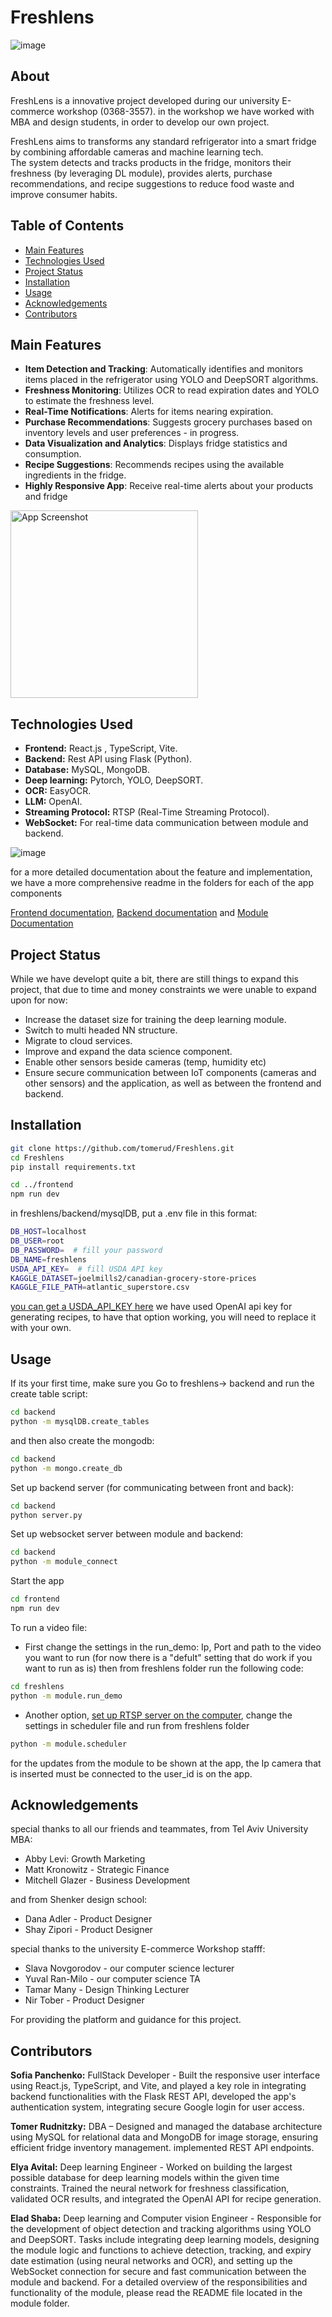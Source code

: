 # Freshlens

![image](https://github.com/user-attachments/assets/f8d4a865-584b-4bf8-afbe-fa5c1091537b)

## About

FreshLens is a innovative project developed during our university E-commerce workshop (0368-3557).
in the workshop we have worked with MBA and design students, in order to develop our own project.

FreshLens aims to transforms any standard refrigerator into a smart fridge by combining affordable cameras and machine learning tech.  
The system detects and tracks products in the fridge, monitors their freshness (by leveraging DL module), provides alerts, purchase recommendations, and recipe suggestions to reduce food waste and improve consumer habits.


## Table of Contents

- [Main Features](#main-Features)
- [Technologies Used](#technologies-used)
- [Project Status](#project-status)
- [Installation](#installation)
- [Usage](#usage)
- [Acknowledgements](#acknowledgements)
- [Contributors](#Contributors)

## Main Features
- **Item Detection and Tracking**: Automatically identifies and monitors items placed in the refrigerator using YOLO and DeepSORT algorithms.
- **Freshness Monitoring**: Utilizes OCR to read expiration dates and YOLO to estimate the freshness level.
- **Real-Time Notifications**: Alerts for items nearing expiration.
- **Purchase Recommendations**: Suggests grocery purchases based on inventory levels and user preferences - in progress.
- **Data Visualization and Analytics**: Displays fridge statistics and consumption.
- **Recipe Suggestions**: Recommends recipes using the available ingredients in the fridge.
- **Highly Responsive App**: Receive real-time alerts about your products and fridge


<img src="https://github.com/user-attachments/assets/d0cd3a48-56eb-4912-8b85-32657afcac47" alt="App Screenshot" width="300" />


## Technologies Used
- **Frontend:** React.js , TypeScript, Vite.
- **Backend:** Rest API using Flask (Python).
- **Database:** MySQL, MongoDB.
- **Deep learning:** Pytorch, YOLO, DeepSORT.
- **OCR:** EasyOCR.
- **LLM:** OpenAI.
- **Streaming Protocol:** RTSP (Real-Time Streaming Protocol).
- **WebSocket:** For real-time data communication between module and backend.


![image](https://github.com/user-attachments/assets/a3949139-635d-4753-bc09-0d897cea7904)


for a more detailed documentation about the feature and implementation, we have a more comprehensive readme in the folders for each of the app components


[Frontend documentation](https://github.com/tomerud/Freshlens/blob/main/frontend/README.md), 
[Backend documentation](https://github.com/tomerud/Freshlens/blob/main/backend/README.md) and
[Module Documentation](https://github.com/tomerud/Freshlens/blob/main/module/README.md)


## Project Status
While we have developt quite a bit, there are still things to expand this project, that due to time and money constraints we were unable to expand upon for now:
- Increase the dataset size for training the deep learning module.
- Switch to multi headed NN structure.
- Migrate to cloud services.
- Improve and expand the data science component.
- Enable other sensors beside cameras (temp, humidity etc)
- Ensure secure communication between IoT components (cameras and other sensors) and the application, as well as between the frontend and backend.


## Installation

```bash
git clone https://github.com/tomerud/Freshlens.git
cd Freshlens
pip install requirements.txt

cd ../frontend
npm run dev
```

in freshlens/backend/mysqlDB, put a .env file in this format:
```bash
DB_HOST=localhost
DB_USER=root
DB_PASSWORD=  # fill your password
DB_NAME=freshlens
USDA_API_KEY=  # fill USDA API key
KAGGLE_DATASET=joelmills2/canadian-grocery-store-prices
KAGGLE_FILE_PATH=atlantic_superstore.csv
```

[you can get a USDA_API_KEY here](https://www.ers.usda.gov/developer/data-apis)
we have used OpenAI api key for generating recipes, to have that option working, you will need to replace it with your own.

## Usage
If its your first time, make sure you Go to freshlens-> backend and run the create table script:
```bash
cd backend
python -m mysqlDB.create_tables
```

and then also create the mongodb:
```bash
cd backend
python -m mongo.create_db
```

Set up backend server (for communicating between front and back):
```bash
cd backend
python server.py
```

Set up websocket server between module and backend:
```bash
cd backend
python -m module_connect
```

Start the app
```bash
cd frontend
npm run dev
```

To run a video file:
- First change the settings in the run_demo: Ip, Port and path to the video you want to run
(for now there is a "defult" setting that do work if you want to run as is)
then
from freshlens folder run the following code:

``` bash
cd freshlens
python -m module.run_demo
```


- Another option, [set up RTSP server on the computer](https://github.com/insight-platform/Fake-RTSP-Stream), change the settings in scheduler file and run
from freshlens folder

``` bash
python -m module.scheduler
```

for the updates from the module to be shown at the app, the Ip camera that is inserted must be connected to the user_id is on the app.

## Acknowledgements

special thanks to all our friends and teammates, from Tel Aviv University MBA:
- Abby Levi: Growth Marketing
- Matt Kronowitz - Strategic Finance
- Mitchell Glazer - Business Development

and from Shenker design school:
- Dana Adler - Product Designer
- Shay Zipori - Product Designer

special thanks to the university E-commerce Workshop stafff: 
- Slava Novgorodov - our computer science lecturer
- Yuval Ran-Milo - our computer science TA
- Tamar Many - Design Thinking Lecturer
- Nir Tober - Product Designer

For providing the platform and guidance for this project.

## Contributors
**Sofia Panchenko:** FullStack Developer - Built the responsive user interface using React.js, TypeScript, and Vite, and played a key role in integrating backend functionalities with the Flask REST API,
developed the app's authentication system, integrating secure Google login for user access.

**Tomer Rudnitzky:**  DBA – Designed and managed the database architecture using MySQL for relational data and MongoDB for image storage, ensuring efficient fridge inventory management. implemented REST API endpoints.

**Elya Avital:** Deep learning Engineer - Worked on building the largest possible database for deep learning models within the given time constraints. Trained the neural network for freshness classification, validated OCR results, and integrated the OpenAI API for recipe generation.

**Elad Shaba:** Deep learning and Computer vision Engineer  - Responsible for the development of object detection and tracking algorithms using YOLO and DeepSORT. Tasks include integrating deep learning models, designing the module logic and functions to achieve detection, tracking, and expiry date estimation (using neural networks and OCR), and setting up the WebSocket connection for secure and fast communication between the module and backend.
For a detailed overview of the responsibilities and functionality of the module, please read the README file located in the module folder.
